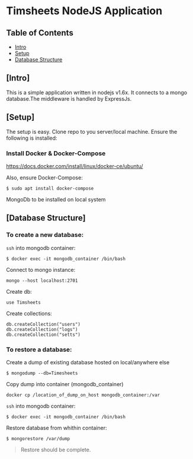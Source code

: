 # Timsheets NodeJS Application

## Table of Contents

- [Intro](#intro)
- [Setup](#setup)
- [Database Structure](#database-structure)

## [Intro]

This is a simple application written in nodejs v1.6x. It connects to a mongo database.The middleware is handled by ExpressJs.

## [Setup] 

The setup is easy. Clone repo to you server/local machine. Ensure the following is installed:

### Install Docker & Docker-Compose

https://docs.docker.com/install/linux/docker-ce/ubuntu/

Also, ensure Docker-Compose:

```
$ sudo apt install docker-compose
```

MongoDb to be installed on local system


## [Database Structure]

### To create a new database:

`ssh` into mongodb container:

```
$ docker exec -it mongodb_container /bin/bash
```

Connect to mongo instance:

```
mongo --host localhost:2701
```

Create db:

```
use Timsheets
```

Create collections:

```
db.createCollection("users")
db.createCollection("logs")
db.createCollection("setts")
```

### To restore a database:

Create a dump of existing database hosted on local/anywhere else

```
$ mongodump --db=Timesheets
```

Copy dump into container (mongodb_container)

```
docker cp /location_of_dump_on_host mongodb_container:/var
```

`ssh` into mongodb container:

```
$ docker exec -it mongodb_container /bin/bash
```

Restore database from whithin container:
```
$ mongorestore /var/dump
```

> Restore should be complete.

